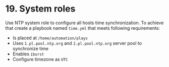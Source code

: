 # 19. System roles

Use NTP system role to configure all hosts time synchronization.
To achieve that create a playbook named `time.yml` that meets following requirements:
* Is placed at `/home/automation/plays`
* Uses `1.pl.pool.ntp.org` and `2.pl.pool.ntp.org` server pool to synchronize time
* Enables `iburst`
* Configure timezone as `UTC`